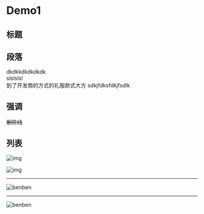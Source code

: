 # Demo1


## 标题


## 段落
dkdkkdkdkdkdk  
slslslsl  
    到了开发商的方式的礼服款式大方
    sdkjfdksfdkjfsdlk

## 强调
~~删除线~~

## 列表





![img](http://img0.imgtn.bdimg.com/it/u=3386247472,87720242&fm=26&gp=0.jpg)

![img](http://img3.imgtn.bdimg.com/it/u=1830914723,3154965800&fm=26&gp=0.jpg)
***
![benben](100_1530.JPG)
***

![benben](D:\走\周文龙的文档\儿子\100_1032.jpg)
